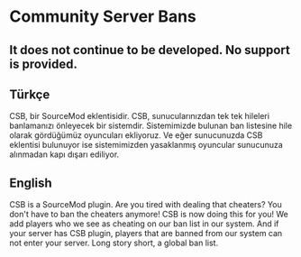 # Community Server Bans

## It does not continue to be developed. No support is provided.

## Türkçe ##
CSB, bir SourceMod eklentisidir. CSB, sunucularınızdan tek tek hileleri banlamanızı önleyecek bir sistemdir. Sistemimizde bulunan ban listesine hile olarak gördüğümüz oyuncuları ekliyoruz. Ve eğer sunucunuzda CSB eklentisi bulunuyor ise sistemimizden yasaklanmış oyuncular sunucunuza alınmadan kapı dışarı ediliyor.

## English ##
CSB is a SourceMod plugin. Are you tired with dealing that cheaters? You don't have to ban the cheaters anymore! CSB is now doing this for you! We add players who we see as cheating on our ban list in our system. And if your server has CSB plugin, players that are banned from our system can not enter your server. Long story short, a global ban list.
